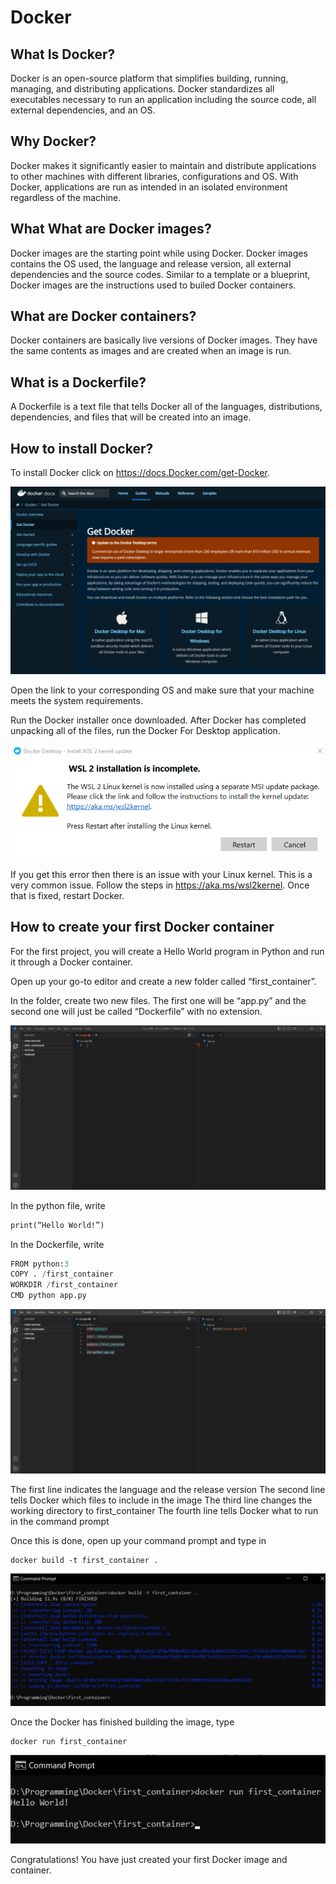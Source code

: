 # Docker

## What Is Docker?

Docker is an open-source platform that simplifies building, running, managing, and distributing applications. Docker standardizes all executables necessary to run an application including the source code, all external dependencies, and an OS.

## Why Docker?

Docker makes it significantly easier to maintain and distribute applications to other machines with different libraries, configurations and OS. With Docker, applications are run as intended in an isolated environment regardless of the machine.

## What What are Docker images?

Docker images are the starting point while using Docker. Docker images contains the OS used, the language and release version, all external dependencies and the source codes. Similar to a template or a blueprint, Docker images are the instructions used to builed Docker containers.

## What are Docker containers?

Docker containers are basically live versions of Docker images. They have the same contents as images and are created when an image is run.

## What is a Dockerfile?

A Dockerfile is a text file that tells Docker all of the languages, distributions, dependencies, and files that will be created into an image.

## How to install Docker?

To install Docker click on <https://docs.Docker.com/get-Docker>.

![](Images/homescreen.png)

Open the link to your corresponding OS and make sure that your machine meets the system requirements.

Run the Docker installer once downloaded. After Docker has completed unpacking all of the files, run the Docker For Desktop application.

![](Images/error.png)

 If you get this error then there is an issue with your Linux kernel. This is a very common issue. Follow the steps in <https://aka.ms/wsl2kernel>. Once that is fixed, restart Docker.

## How to create your first Docker container

For the first project, you will create a Hello World program in Python and run it through a Docker container.

Open up your go-to editor and create a new folder called “first_container”.

In the folder, create two new files. The first one will be “app.py” and the second one will just be called “Dockerfile” with no extension.

![](Images/editor.png)

In the python file, write

```Dockerfile
print(“Hello World!”)
```

In the Dockerfile, write

```python
FROM python:3
COPY . /first_container
WORKDIR /first_container
CMD python app.py
```

![](Images/code.png)

The first line indicates the language and the release version
The second line tells Docker which files to include in the image
The third line changes the working directory to first_container
The fourth line tells Docker what to run in the command prompt

Once this is done, open up your command prompt and type in

```text
docker build -t first_container .
```

![](Images/build.png)

Once the Docker has finished building the image, type

```text
docker run first_container
```

![](Images/run.png)

Congratulations! You have just created your first Docker image and container.
